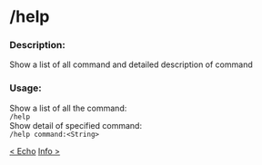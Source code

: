 # /help

### Description:

Show a list of all command and detailed description of command<br>

### Usage:

Show a list of all the command:<br>
`/help`<br>
Show detail of specified command:<br>
`/help command:<String>`<br>

<a class="button prev" href="./#/commands/basiccommands/echo" role="button">< Echo</a>
<a class="button next" href="./#/commands/basiccommands/info" role="button">Info ></a>
